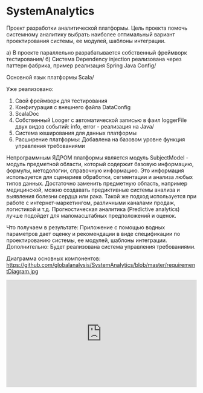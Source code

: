 # SystemAnalytics

Проект разработки аналитической платформы. Цель проекта помочь системному аналитику
 выбрать наиболее оптимальный вариант проектирования системы, ее модулей, шаблоны интеграции.
 
а) В проекте параллельно разрабатывается собственный фреймворк тестирования/
б) Система Dependency injection реализована через паттерн фабрика, пример реализация Spring Java Config/

Основной язык платформы Scala/

Уже реализовано:

1. Свой фреймворк для тестирования
2. Конфигурация с внешнего файла DataConfig
3. ScalaDoc
4. Собственный Looger  с автоматической записью в фаил loggerFile двух видов событий: info, error - реализация на Java/
5. Система кеширования для данных платформы
6. Расширение платформы: Добавлена на базовом уровне функция управления требованиями

Непрограммным ЯДРОМ платформы является модуль SubjectModel - модуль предметной области, который содержит базовую информацию, формулы, методологии, справочную информацию. 
Это информация используется для сценариев обработки, сегментации и анализа любых типов данных.
Достаточно заменить предметную область, например медицинской, можно создавать предиктивные системы анализа и выявления болезни сердца или рака. 
Такой же подход используется при работе с интернет-маркетингом, различными каналами продаж, логистикой и т.д.
Прогностическая аналитика (Predictive analytics) лучше подойдет для маломасштабных предположений и оценок. 
 


Что получаем в результате: Приложение с помощью водных параметров дает оценку и рекомендации в виде спецификации по проектированию системы, ее модулей, шаблоны интеграции.
Дополнительно: Будет реализована система управления требованиями.


Диаграмма основных компонентов: 
https://github.com/globalanalysis/SystemAnalytics/blob/master/requirementDiagram.jpg

<iframe frameborder="0" style="width:100%;height:283px;" src="https://viewer.diagrams.net/?highlight=0000ff&edit=_blank&layers=1&nav=1#G1IisyIGxpKnHER5cWVfFVxDD54AOpGQeU"></iframe>



